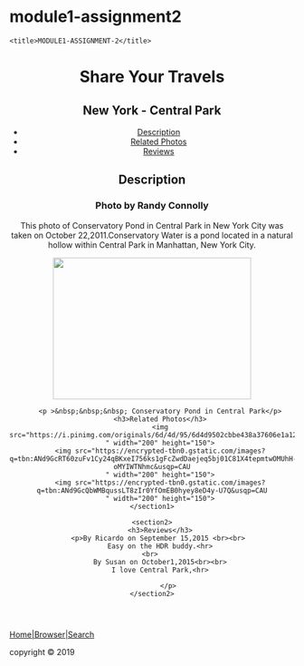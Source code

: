 # module1-assignment2
<!DOCTYPE html>

<head>
    
    <title>MODULE1-ASSIGNMENT-2</title>
</head>
<body>
    <header>
        <h1>Share Your Travels</h1>
    <h2>New York - Central Park</h2>
    <nav role="navigation">
    <ul>
        <li><a href="#">Description</a></li>
        <li><a href="#">Related Photos</a></li>
        <li><a href="#">Reviews</a></li>
    </ul>
    </nav>
    <section1>
        <h2>Description</h2>
        <h3>Photo by Randy Connolly</h3>
       <p>This photo of Conservatory Pond in Central Park in New York City was taken on October 22,2011.Conservatory Water is a pond located in a natural hollow within Central Park in Manhattan, New York City. </p>
        <img src="https://cdn.babyccinokids.com/wp-content/uploads/2017/08/FullSizeRender-47.jpg
        " width="350" height="250">
       
        <p >&nbsp;&nbsp;&nbsp; Conservatory Pond in Central Park</p>
        <h3>Related Photos</h3>
        <img src="https://i.pinimg.com/originals/6d/4d/95/6d4d9502cbbe438a37606e1a122cff3d.jpg
        " width="200" height="150">
        <img src="https://encrypted-tbn0.gstatic.com/images?q=tbn:ANd9GcRT60zuFv1Cy24qBKxeI756ks1gFcZwdDaejeq5bj01C81X4tepmtwOMUhH-oMYIWTNhmc&usqp=CAU
        " width="200" height="150">
        <img src="https://encrypted-tbn0.gstatic.com/images?q=tbn:ANd9GcQbWMBqussLT8zIr0YfOmEB0hyey8eD4y-U7Q&usqp=CAU
        " width="200" height="150">
    </section1>

    <section2>
        <h3>Reviews</h3>
        <p>By Ricardo on September 15,2015 <br><br> 
        Easy on the HDR buddy.<hr>
    <br> 
        By Susan on October1,2015<br><br>
        I love Central Park,<hr>
    
            </p>
    </section2>

    
</header>

</body>
<footer>
    <a href="#">Home|Browser|Search</a>
    <p>copyright &copy; 2019</p>
</footer>   
</html>
